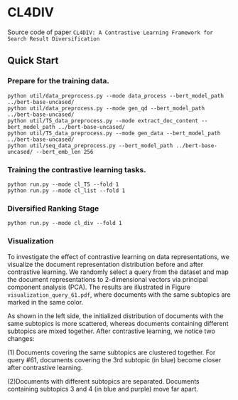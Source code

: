 # CL4DIV
Source code of paper ```CL4DIV: A Contrastive Learning Framework for Search Result Diversification```

## Quick Start
### Prepare for the training data. 
```
python util/data_preprocess.py --mode data_process --bert_model_path ../bert-base-uncased/
python util/data_preprocess.py --mode gen_qd --bert_model_path ../bert-base-uncased/
python util/T5_data_preprocess.py --mode extract_doc_content --bert_model_path ../bert-base-uncased/
python util/T5_data_preprocess.py --mode gen_data --bert_model_path ../bert-base-uncased/
python util/seq_data_preprocess.py --bert_model_path ../bert-base-uncased/ --bert_emb_len 256
```

### Training the contrastive learning tasks. 
```
python run.py --mode cl_T5 --fold 1
python run.py --mode cl_list --fold 1
```

### Diversified Ranking Stage
```
python run.py --mode cl_div --fold 1
```

### Visualization
To investigate the effect of contrastive learning on data representations, we visualize the document representation distribution before and after contrastive learning. We randomly select a query from the dataset and map the document representations to 2-dimensional vectors via principal component analysis (PCA). The results are illustrated in Figure ```visualization_query_61.pdf```, where documents with the same subtopics are marked in the same color. 

As shown in the left side, the initialized distribution of documents with the same subtopics is more scattered, whereas documents containing different subtopics are mixed together. After contrastive learning, we notice two changes: 

(1) Documents covering the same subtopics are clustered together. For query \#61, documents covering the 3rd subtopic (in blue) become closer after contrastive learning. 

(2)Documents with different subtopics are separated. Documents containing subtopics 3 and 4 (in blue and purple) move far apart. 
